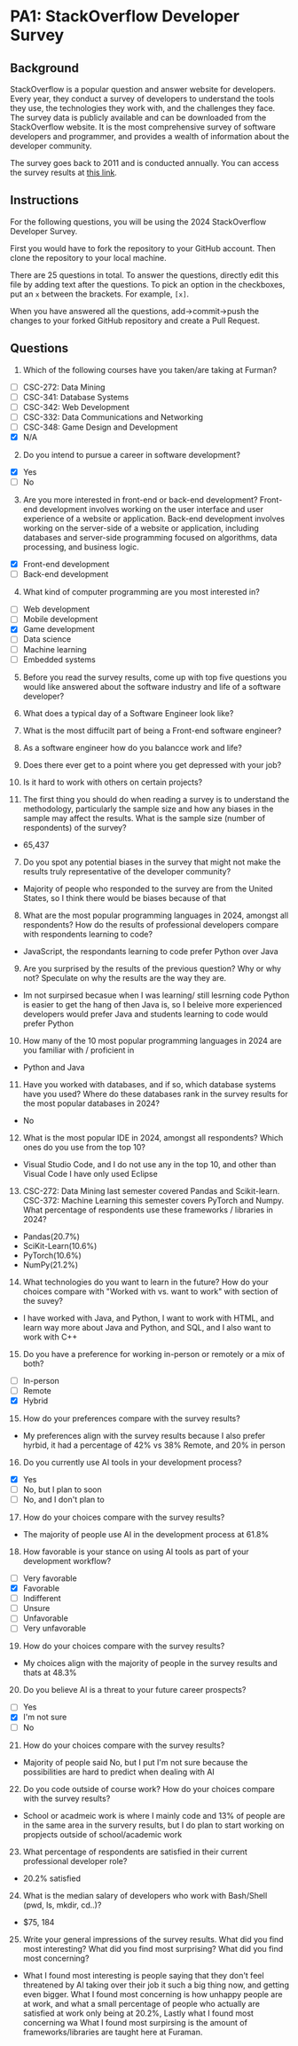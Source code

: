
# PA1: StackOverflow Developer Survey

## Background

StackOverflow is a popular question and answer website for developers. Every year, they conduct a survey of developers to understand the tools they use, the technologies they work with, and the challenges they face. The survey data is publicly available and can be downloaded from the StackOverflow website. It is the most comprehensive survey of software developers and programmer, and provides a wealth of information about the developer community. 

The survey goes back to 2011 and is conducted annually. You can access the survey results at [this link](https://survey.stackoverflow.co/). 

## Instructions 

For the following questions, you will be using the 2024 StackOverflow Developer Survey. 

First you would have to fork the repository to your GitHub account. Then clone the repository to your local machine.

There are 25 questions in total. To answer the questions, directly edit this file by adding text after the questions. To pick an option in the checkboxes, put an `x` between the brackets. For example, `[x]`. 

When you have answered all the questions, add->commit->push the changes to your forked GitHub repository and create a Pull Request. 

## Questions

1. Which of the following courses have you taken/are taking at Furman? 

- [ ] CSC-272: Data Mining
- [ ] CSC-341: Database Systems
- [ ] CSC-342: Web Development
- [ ] CSC-332: Data Communications and Networking
- [ ] CSC-348: Game Design and Development
- [x] N/A

2. Do you intend to pursue a career in software development?

- [x] Yes
- [ ] No

3. Are you more interested in front-end or back-end development? Front-end development involves working on the user interface and user experience of a website or application. Back-end development involves working on the server-side of a website or application, including databases and server-side programming focused on algorithms, data processing, and business logic.

- [x] Front-end development
- [ ] Back-end development

4. What kind of computer programming are you most interested in?

- [ ] Web development
- [ ] Mobile development
- [x] Game development
- [ ] Data science
- [ ] Machine learning
- [ ] Embedded systems 

5. Before you read the survey results, come up with top five questions you would like answered about the software industry and life of a software developer? 
1. What does a typical day of a Software Engineer look like? 
2. What is the most diffucilt part of being a Front-end software engineer?
3. As a software engineer how do you balancce work and life?
4. Does there ever get to a point where you get depressed with your job? 
5. Is it hard to work with others on certain projects?
   
6. The first thing you should do when reading a survey is to understand the methodology, particularly the sample size and how any biases in the sample may affect the results. What is the sample size (number of respondents) of the survey? 
- 65,437

7. Do you spot any potential biases in the survey that might not make the results truly representative of the developer community?
- Majority of people who responded to the survey are from the United States, so I think there would be biases because of that

8. What are the most popular programming languages in 2024, amongst all respondents? How do the results of professional developers compare with respondents learning to code?
- JavaScript, the respondants learning to code prefer Python over Java

9. Are you surprised by the results of the previous question? Why or why not? Speculate on why the results are the way they are.
- Im not surpirsed becasue when I was learning/ still lesrning code Python is easier to get the hang of then Java is, so I beleive more experienced developers would prefer Java and students learning to code would prefer Python

10. How many of the 10 most popular programming languages in 2024 are you familiar with / proficient in
- Python and Java

11. Have you worked with databases, and if so, which database systems have you used? Where do these databases rank in the survey results for the most popular databases in 2024?
- No

12. What is the most popular IDE in 2024, amongst all respondents? Which ones do you use from the top 10?
- Visual Studio Code, and I do not use any  in the top 10, and other than Visual Code I have only used Eclipse

13. CSC-272: Data Mining last semester covered Pandas and Scikit-learn. CSC-372: Machine Learning this semester covers PyTorch and Numpy. What percentage of respondents use these frameworks / libraries in 2024?
- Pandas(20.7%)
- SciKit-Learn(10.6%)
- PyTorch(10.6%)
- NumPy(21.2%)
 
14. What technologies do you want to learn in the future? How do your choices compare with "Worked with vs. want to work" with section of the suvey? 
- I have worked with Java, and Python, I want to work with HTML, and learn way more about Java and Python, and SQL, and I also want to work with C++

15. Do you have a preference for working in-person or remotely or a mix of both? 
- [ ] In-person
- [ ] Remote
- [x] Hybrid

15. How do your preferences compare with the survey results?
- My preferences align with the survey results because I also prefer hyrbid, it had a percentage of 42% vs 38% Remote, and 20% in person

16. Do you currently use AI tools in your development process? 
- [x] Yes
- [ ] No, but I plan to soon 
- [ ] No, and I don't plan to

17. How do your choices compare with the survey results?
- The majority of people use AI in the development process at 61.8%

18. How favorable is your stance on using AI tools as part of your development workflow?

- [ ] Very favorable
- [x] Favorable
- [ ] Indifferent
- [ ] Unsure 
- [ ] Unfavorable
- [ ] Very unfavorable

19. How do your choices compare with the survey results?
- My choices align with the majority of people in the survey results and thats at 48.3%

20. Do you believe AI is a threat to your future career prospects?

- [ ] Yes
- [x] I'm not sure
- [ ] No

21. How do your choices compare with the survey results?
- Majority of people said No, but I put I'm not sure because the possibilities are hard to predict when dealing with AI

22. Do you code outside of course work? How do your choices compare with the survey results?
- School or acadmeic work is where I mainly code and 13% of people are in the same area in the survery results, but I do plan to start working on propjects outside of school/academic work

23. What percentage of respondents are satisfied in their current professional developer role?
- 20.2% satisfied

24. What is the median salary of developers who work with Bash/Shell (pwd, ls, mkdir, cd..)? 
- $75, 184

25. Write your general impressions of the survey results. What did you find most interesting? What did you find most surprising? What did you find most concerning?
- What I found most interesting is people saying that they don't feel threatened by AI taking over their job it such a big thing now, and getting even bigger. What I found most concerning is how unhappy people are at work, and what a small percentage of people who actually are satisfied at work only being at 20.2%, Lastly what I found most concerning wa
What I found most surpirsing is the amount of frameworks/libraries are taught here at Furaman.

